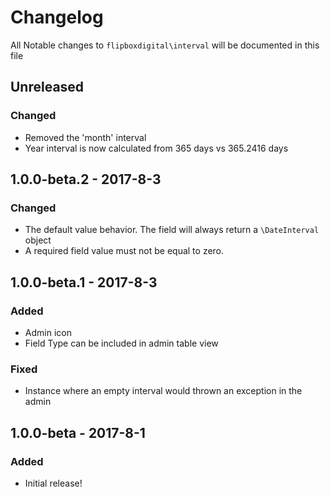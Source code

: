 # Changelog
All Notable changes to `flipboxdigital\interval` will be documented in this file

## Unreleased
### Changed
- Removed the 'month' interval
- Year interval is now calculated from 365 days vs 365.2416 days

## 1.0.0-beta.2 - 2017-8-3
### Changed
- The default value behavior.  The field will always return a `\DateInterval` object
- A required field value must not be equal to zero.

## 1.0.0-beta.1 - 2017-8-3
### Added
- Admin icon
- Field Type can be included in admin table view

### Fixed
- Instance where an empty interval would thrown an exception in the admin

## 1.0.0-beta - 2017-8-1
### Added
- Initial release!